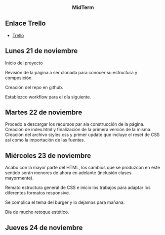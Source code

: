 <h3 align="center"> MidTerm </h3>

## Enlace Trello

- [Trello](https://trello.com/b/5eryQGbT/midterm-project)

## Lunes 21 de noviembre

Inicio del proyecto

Revisión de la página a ser clonada para conocer su estructura y composición.

Creación del repo en github.

Establezco workflow para el día siguiente.

## Martes 22 de noviembre

Procedo a descargar los recursos par ala construcción de la página.
Creación de index.html y finalización de la primera versión de la misma.
Creación del archivo styles.css y primer update que incluye el reset de CSS así como la importación de las fuentes.

## Miércoles 23 de noviembre

Acabo con la mayor parte del HTML, los cambios que se produzcon en este sentido serán menores de ahora en adelante (inclusión clases mayormente).

Remato estructura general de CSS e inicio los trabajos para adaptar los diferentes formatos responsive.

Se complica el tema del burger y lo dejamos para mañana.

Día de mucho retoque estético.

## Jueves 24 de noviembre
